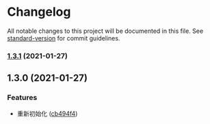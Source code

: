 # Changelog

All notable changes to this project will be documented in this file. See [standard-version](https://github.com/conventional-changelog/standard-version) for commit guidelines.

### [1.3.1](https://github.com/allenlongbaobao/short-cut/compare/v1.3.0...v1.3.1) (2021-01-27)

## 1.3.0 (2021-01-27)


### Features

* 重新初始化 ([cb494f4](https://github.com/allenlongbaobao/short-cut/commit/cb494f4a31d73cc9462c645a9ccd6fa3762f8806))
